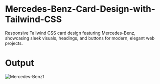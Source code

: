 # Mercedes-Benz-Card-Design-with-Tailwind-CSS
Responsive Tailwind CSS card design featuring Mercedes-Benz, showcasing sleek visuals, headings, and buttons for modern, elegant web projects.

# Output
![Mercedes-Benz1](https://github.com/user-attachments/assets/4ba6b9af-d70a-48c2-96f7-9666a67f1c42)
